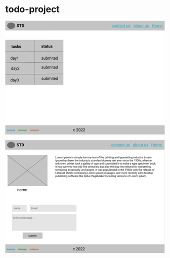 # todo-project
![homewireframe](./assets/homewireframe.png)

![aboutwireframe](./assets/aboutwireframe.png)

